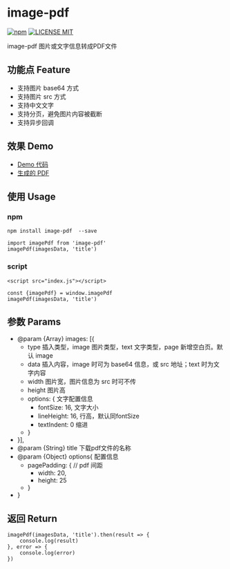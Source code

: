 # image-pdf

[![npm](https://img.shields.io/npm/v/image-pdf.svg)](https://www.npmjs.com/package/image-pdf) 
[![LICENSE MIT](https://img.shields.io/npm/l/image-pdf.svg)](https://www.npmjs.com/package/image-pdf)

image-pdf 图片或文字信息转成PDF文件

## 功能点 Feature
* 支持图片 base64 方式
* 支持图片 src 方式
* 支持中文文字
* 支持分页，避免图片内容被截断
* 支持异步回调

## 效果 Demo
* [Demo 代码](https://github.com/hollton/image-pdf/blob/master/examples/index.html)
* [生成的 PDF](https://pan.baidu.com/s/17CJ2IBCLCSLdmnxcEud9Tg)

## 使用 Usage

### npm
```
npm install image-pdf  --save

import imagePdf from 'image-pdf'
imagePdf(imagesData, 'title')
```

### script
```
<script src="index.js"></script>

const {imagePdf} = window.imagePdf
imagePdf(imagesData, 'title')
```

## 参数 Params
* @param {Array} images: [{
    * type 插入类型，image 图片类型，text 文字类型，page 新增空白页。默认 image
    * data 插入内容，image 时可为 base64 信息，或 src 地址；text 时为文字内容
    * width 图片宽，图片信息为 src 时可不传
    * height 图片高
    * options: { 文字配置信息
        * fontSize: 16, 文字大小
        * lineHeight: 16, 行高，默认同fontSize
        * textIndent: 0 缩进
    * } 
* }],
* @param {String} title 下载pdf文件的名称
* @param {Object} options{ 配置信息
    * pagePadding: { // pdf 间距
        * width: 20,
        * height: 25
    * }
* }

## 返回 Return
```
imagePdf(imagesData, 'title').then(result => {
    console.log(result)
}, error => {
    console.log(error)
})
```
